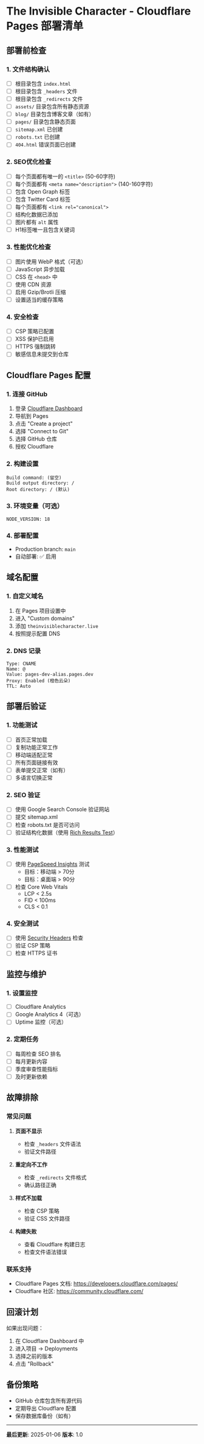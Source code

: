# The Invisible Character - Cloudflare Pages 部署清单

## 部署前检查

### 1. 文件结构确认
- [ ] 根目录包含 `index.html`
- [ ] 根目录包含 `_headers` 文件
- [ ] 根目录包含 `_redirects` 文件
- [ ] `assets/` 目录包含所有静态资源
- [ ] `blog/` 目录包含博客文章（如有）
- [ ] `pages/` 目录包含静态页面
- [ ] `sitemap.xml` 已创建
- [ ] `robots.txt` 已创建
- [ ] `404.html` 错误页面已创建

### 2. SEO优化检查
- [ ] 每个页面都有唯一的 `<title>` (50-60字符)
- [ ] 每个页面都有 `<meta name="description">` (140-160字符)
- [ ] 包含 Open Graph 标签
- [ ] 包含 Twitter Card 标签
- [ ] 每个页面都有 `<link rel="canonical">`
- [ ] 结构化数据已添加
- [ ] 图片都有 `alt` 属性
- [ ] H1标签唯一且包含关键词

### 3. 性能优化检查
- [ ] 图片使用 WebP 格式（可选）
- [ ] JavaScript 异步加载
- [ ] CSS 在 `<head>` 中
- [ ] 使用 CDN 资源
- [ ] 启用 Gzip/Brotli 压缩
- [ ] 设置适当的缓存策略

### 4. 安全检查
- [ ] CSP 策略已配置
- [ ] XSS 保护已启用
- [ ] HTTPS 强制跳转
- [ ] 敏感信息未提交到仓库

## Cloudflare Pages 配置

### 1. 连接 GitHub
1. 登录 [Cloudflare Dashboard](https://dash.cloudflare.com)
2. 导航到 Pages
3. 点击 "Create a project"
4. 选择 "Connect to Git"
5. 选择 GitHub 仓库
6. 授权 Cloudflare

### 2. 构建设置
```
Build command: (留空)
Build output directory: /
Root directory: / (默认)
```

### 3. 环境变量（可选）
```
NODE_VERSION: 18
```

### 4. 部署配置
- Production branch: `main`
- 自动部署: ✅ 启用

## 域名配置

### 1. 自定义域名
1. 在 Pages 项目设置中
2. 进入 "Custom domains"
3. 添加 `theinvisiblecharacter.live`
4. 按照提示配置 DNS

### 2. DNS 记录
```
Type: CNAME
Name: @
Value: pages-dev-alias.pages.dev
Proxy: Enabled (橙色云朵)
TTL: Auto
```

## 部署后验证

### 1. 功能测试
- [ ] 首页正常加载
- [ ] 复制功能正常工作
- [ ] 移动端适配正常
- [ ] 所有页面链接有效
- [ ] 表单提交正常（如有）
- [ ] 多语言切换正常

### 2. SEO 验证
- [ ] 使用 Google Search Console 验证网站
- [ ] 提交 sitemap.xml
- [ ] 检查 robots.txt 是否可访问
- [ ] 验证结构化数据（使用 [Rich Results Test](https://search.google.com/test/rich-results)）

### 3. 性能测试
- [ ] 使用 [PageSpeed Insights](https://pagespeed.web.dev/) 测试
  - 目标：移动端 > 70分
  - 目标：桌面端 > 90分
- [ ] 检查 Core Web Vitals
  - LCP < 2.5s
  - FID < 100ms
  - CLS < 0.1

### 4. 安全测试
- [ ] 使用 [Security Headers](https://securityheaders.com/) 检查
- [ ] 验证 CSP 策略
- [ ] 检查 HTTPS 证书

## 监控与维护

### 1. 设置监控
- [ ] Cloudflare Analytics
- [ ] Google Analytics 4（可选）
- [ ] Uptime 监控（可选）

### 2. 定期任务
- [ ] 每周检查 SEO 排名
- [ ] 每月更新内容
- [ ] 季度审查性能指标
- [ ] 及时更新依赖

## 故障排除

### 常见问题

1. **页面不显示**
   - 检查 `_headers` 文件语法
   - 验证文件路径

2. **重定向不工作**
   - 检查 `_redirects` 文件格式
   - 确认路径正确

3. **样式不加载**
   - 检查 CSP 策略
   - 验证 CSS 文件路径

4. **构建失败**
   - 查看 Cloudflare 构建日志
   - 检查文件语法错误

### 联系支持
- Cloudflare Pages 文档: https://developers.cloudflare.com/pages/
- Cloudflare 社区: https://community.cloudflare.com/

## 回滚计划

如果出现问题：
1. 在 Cloudflare Dashboard 中
2. 进入项目 → Deployments
3. 选择之前的版本
4. 点击 "Rollback"

## 备份策略

- GitHub 仓库包含所有源代码
- 定期导出 Cloudflare 配置
- 保存数据库备份（如有）

---

**最后更新**: 2025-01-06
**版本**: 1.0
